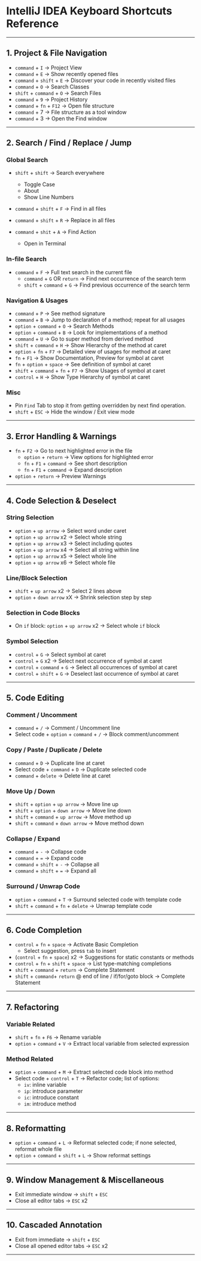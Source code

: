 # IntelliJ IDEA Keyboard Shortcuts Reference


---

## 1. Project & File Navigation

- `command` + `I` → Project View
- `command` + `E` → Show recently opened files
- `command` + `shift` + `E` → Discover your code in recently visited files
- `command` + `O` → Search Classes
- `shift` + `command` + `O` → Search Files
- `command` + `9` → Project History
- `command` + `fn` + `F12` → Open file structure
- `command` + 7 → File structure as a tool window
- `command` + 3 → Open the Find window

---

## 2. Search / Find / Replace / Jump

### Global Search

- `shift` + `shift` → Search everywhere
  - Toggle Case
  - About
  - Show Line Numbers

- `command` + `shift` + `F` → Find in all files
- `command` + `shift` + `R` → Replace in all files
- `command` + `shit` + `A` → Find Action
  - Open in Terminal

### In-file Search

- `command` + `F` → Full text search in the current file
  - `command` + `G` OR `return` → Find next occurrence of the search term
  - `shift` + `command` + `G` → Find previous occurrence of the search term

### Navigation & Usages

- `command` + `P` → See method signature
- `command` + `B` → Jump to declaration of a method; repeat for all usages
- `option` + `command` + `O` → Search Methods
- `option` + `command` + `B` → Look for implementations of a method
- `command` + `U` → Go to super method from derived method
- `shift` + `command` + `H` → Show Hierarchy of the method at caret
- `option` + `fn` + `F7` → Detailed view of usages for method at caret
- `fn` + `F1` → Show Documentation, Preview for symbol at caret
- `fn` + `option` + `space` → See definition of symbol at caret
- `shift` + `command` + `fn` + `F7` → Show Usages of symbol at caret
- `control` + `H` → Show Type Hierarchy of symbol at caret

### Misc

- Pin `Find` Tab to stop it from getting overridden by next find operation.
- `shift` + `ESC` → Hide the window / Exit view mode

---

## 3. Error Handling & Warnings

- `fn` + `F2` → Go to next highlighted error in the file
  - `option` + `return` → View options for highlighted error
  - `fn` + `F1` + `command` → See short description
  - `fn` + `F1` + `command` → Expand description
- `option` + `return` → Preview Warnings

---

## 4. Code Selection & Deselect

### String Selection

- `option` + `up arrow` → Select word under caret
- `option` + `up arrow` x2 → Select whole string
- `option` + `up arrow` x3 → Select including quotes
- `option` + `up arrow` x4 → Select all string within line
- `option` + `up arrow` x5 → Select whole line
- `option` + `up arrow` x6 → Select whole file

### Line/Block Selection

- `shift` + `up arrow` x2 → Select 2 lines above
- `option` + `down arrow` xX → Shrink selection step by step

### Selection in Code Blocks

- On `if` block: `option` + `up arrow` x2 → Select whole `if` block

### Symbol Selection

- `control` + `G` → Select symbol at caret
- `control` + `G` x2 → Select next occurrence of symbol at caret
- `control` + `command` + `G` → Select all occurrences of symbol at caret
- `control` + `shift` + `G` → Deselect last occurrence of symbol at caret

---

## 5. Code Editing

### Comment / Uncomment

- `command` + `/` → Comment / Uncomment line
- Select code + `option` + `command` + `/` → Block comment/uncomment

### Copy / Paste / Duplicate / Delete

- `command` + `D` → Duplicate line at caret
- Select code + `command` + `D` → Duplicate selected code
- `command` + `delete` → Delete line at caret

### Move Up / Down

- `shift` + `option` + `up arrow` → Move line up
- `shift` + `option` + `down arrow` → Move line down
- `shift` + `command` + `up arrow` → Move method up
- `shift` + `command` + `down arrow` → Move method down

### Collapse / Expand

- `command` + `-` → Collapse code
- `command` + `=` → Expand code
- `command` + `shift` + `-` → Collapse all
- `command` + `shift` + `=` → Expand all

### Surround / Unwrap Code

- `option` + `command` + `T` → Surround selected code with template code
- `shift` + `command` + `fn` + `delete` → Unwrap template code

---

## 6. Code Completion

- `control` + `fn` + `space` → Activate Basic Completion
  - Select suggestion, press `tab` to insert
- (`control` + `fn` + `space`) x2 → Suggestions for static constants or methods
- `control` + `fn` + `shift` + `space` → List type-matching completions
- `shift` + `command` + `return` → Complete Statement
- `shift` + `command`+ `return` @ end of line / if/for/goto block → Complete Statement

---

## 7. Refactoring

### Variable Related

- `shift` + `fn` + `F6` → Rename variable
- `option` + `command` + `V` → Extract local variable from selected expression

### Method Related

- `option` + `command` + `M` → Extract selected code block into method
- Select code + `control` + `T` → Refactor code; list of options:
  - `iv`: inline variable
  - `ip`: introduce parameter
  - `ic`: introduce constant
  - `im`: introduce method

---

## 8. Reformatting

- `option` + `command` + `L` → Reformat selected code; if none selected, reformat whole file
- `option` + `command` + `shift` + `L` → Show reformat settings

---

## 9. Window Management & Miscellaneous

- Exit immediate window → `shift` + `ESC`
- Close all editor tabs → `ESC` x2

---

## 10. Cascaded Annotation

- Exit from immediate → `shift` + `ESC`
- Close all opened editor tabs → `ESC` x2

---
